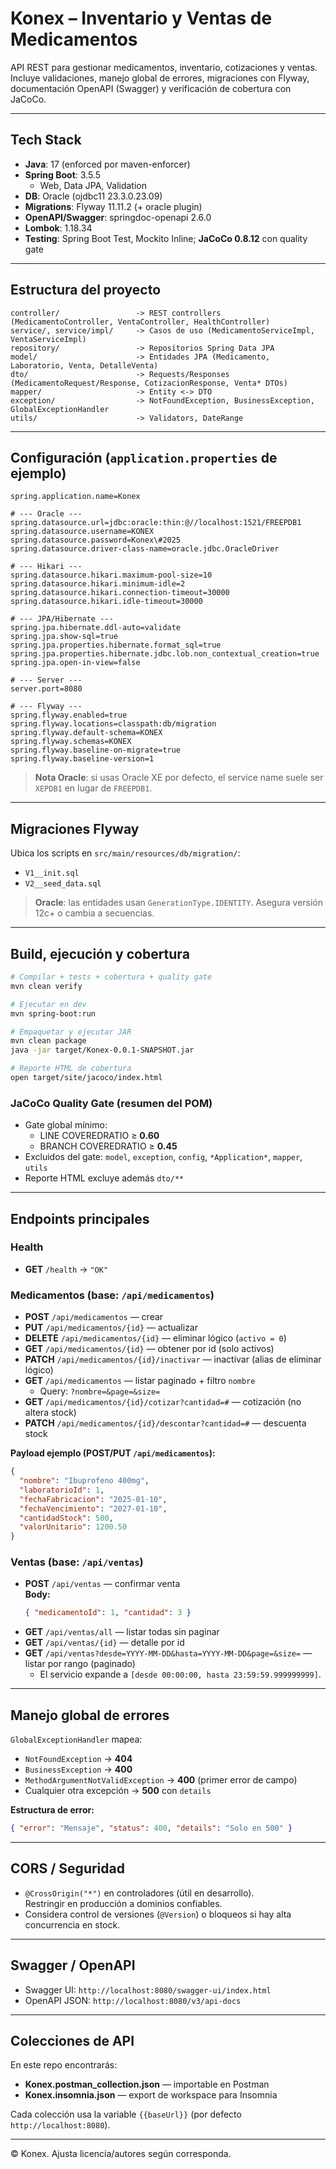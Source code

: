 
# Konex – Inventario y Ventas de Medicamentos

API REST para gestionar medicamentos, inventario, cotizaciones y ventas.  
Incluye validaciones, manejo global de errores, migraciones con Flyway, documentación OpenAPI (Swagger) y verificación de cobertura con JaCoCo.

---

## Tech Stack

- **Java**: 17 (enforced por maven-enforcer)
- **Spring Boot**: 3.5.5
  - Web, Data JPA, Validation
- **DB**: Oracle (ojdbc11 23.3.0.23.09)
- **Migrations**: Flyway 11.11.2 (+ oracle plugin)
- **OpenAPI/Swagger**: springdoc-openapi 2.6.0
- **Lombok**: 1.18.34
- **Testing**: Spring Boot Test, Mockito Inline; **JaCoCo 0.8.12** con quality gate

---

## Estructura del proyecto

```
controller/                 -> REST controllers (MedicamentoController, VentaController, HealthController)
service/, service/impl/     -> Casos de uso (MedicamentoServiceImpl, VentaServiceImpl)
repository/                 -> Repositorios Spring Data JPA
model/                      -> Entidades JPA (Medicamento, Laboratorio, Venta, DetalleVenta)
dto/                        -> Requests/Responses (MedicamentoRequest/Response, CotizacionResponse, Venta* DTOs)
mapper/                     -> Entity <-> DTO
exception/                  -> NotFoundException, BusinessException, GlobalExceptionHandler
utils/                      -> Validators, DateRange
```

---

## Configuración (`application.properties` de ejemplo)

```properties
spring.application.name=Konex

# --- Oracle ---
spring.datasource.url=jdbc:oracle:thin:@//localhost:1521/FREEPDB1
spring.datasource.username=KONEX
spring.datasource.password=Konex\#2025
spring.datasource.driver-class-name=oracle.jdbc.OracleDriver

# --- Hikari ---
spring.datasource.hikari.maximum-pool-size=10
spring.datasource.hikari.minimum-idle=2
spring.datasource.hikari.connection-timeout=30000
spring.datasource.hikari.idle-timeout=30000

# --- JPA/Hibernate ---
spring.jpa.hibernate.ddl-auto=validate
spring.jpa.show-sql=true
spring.jpa.properties.hibernate.format_sql=true
spring.jpa.properties.hibernate.jdbc.lob.non_contextual_creation=true
spring.jpa.open-in-view=false

# --- Server ---
server.port=8080

# --- Flyway ---
spring.flyway.enabled=true
spring.flyway.locations=classpath:db/migration
spring.flyway.default-schema=KONEX
spring.flyway.schemas=KONEX
spring.flyway.baseline-on-migrate=true
spring.flyway.baseline-version=1
```

> **Nota Oracle**: si usas Oracle XE por defecto, el service name suele ser `XEPDB1` en lugar de `FREEPDB1`.

---

## Migraciones Flyway

Ubica los scripts en `src/main/resources/db/migration/`:

- `V1__init.sql`
- `V2__seed_data.sql`

> **Oracle**: las entidades usan `GenerationType.IDENTITY`. Asegura versión 12c+ o cambia a secuencias.

---

## Build, ejecución y cobertura

```bash
# Compilar + tests + cobertura + quality gate
mvn clean verify

# Ejecutar en dev
mvn spring-boot:run

# Empaquetar y ejecutar JAR
mvn clean package
java -jar target/Konex-0.0.1-SNAPSHOT.jar

# Reporte HTML de cobertura
open target/site/jacoco/index.html
```

### JaCoCo Quality Gate (resumen del POM)

- Gate global mínimo:
  - LINE COVEREDRATIO ≥ **0.60**
  - BRANCH COVEREDRATIO ≥ **0.45**
- Excluidos del gate: `model`, `exception`, `config`, `*Application*`, `mapper`, `utils`
- Reporte HTML excluye además `dto/**`

---

## Endpoints principales

### Health
- **GET** `/health` → `"OK"`

### Medicamentos (base: `/api/medicamentos`)
- **POST** `/api/medicamentos` — crear
- **PUT** `/api/medicamentos/{id}` — actualizar
- **DELETE** `/api/medicamentos/{id}` — eliminar lógico (`activo = 0`)
- **GET** `/api/medicamentos/{id}` — obtener por id (solo activos)
- **PATCH** `/api/medicamentos/{id}/inactivar` — inactivar (alias de eliminar lógico)
- **GET** `/api/medicamentos` — listar paginado + filtro `nombre`
  - Query: `?nombre=&page=&size=`
- **GET** `/api/medicamentos/{id}/cotizar?cantidad=#` — cotización (no altera stock)
- **PATCH** `/api/medicamentos/{id}/descontar?cantidad=#` — descuenta stock

**Payload ejemplo (POST/PUT `/api/medicamentos`):**
```json
{
  "nombre": "Ibuprofeno 400mg",
  "laboratorioId": 1,
  "fechaFabricacion": "2025-01-10",
  "fechaVencimiento": "2027-01-10",
  "cantidadStock": 500,
  "valorUnitario": 1200.50
}
```

### Ventas (base: `/api/ventas`)
- **POST** `/api/ventas` — confirmar venta  
  **Body:**
  ```json
  { "medicamentoId": 1, "cantidad": 3 }
  ```
- **GET** `/api/ventas/all` — listar todas sin paginar
- **GET** `/api/ventas/{id}` — detalle por id
- **GET** `/api/ventas?desde=YYYY-MM-DD&hasta=YYYY-MM-DD&page=&size=` — listar por rango (paginado)
  - El servicio expande a `[desde 00:00:00, hasta 23:59:59.999999999]`.

---

## Manejo global de errores

`GlobalExceptionHandler` mapea:
- `NotFoundException` → **404**
- `BusinessException` → **400**
- `MethodArgumentNotValidException` → **400** (primer error de campo)
- Cualquier otra excepción → **500** con `details`

**Estructura de error:**
```json
{ "error": "Mensaje", "status": 400, "details": "Solo en 500" }
```

---

## CORS / Seguridad

- `@CrossOrigin("*")` en controladores (útil en desarrollo).  
  Restringir en producción a dominios confiables.
- Considera control de versiones (`@Version`) o bloqueos si hay alta concurrencia en stock.

---

## Swagger / OpenAPI

- Swagger UI: `http://localhost:8080/swagger-ui/index.html`
- OpenAPI JSON: `http://localhost:8080/v3/api-docs`

---

## Colecciones de API

En este repo encontrarás:
- **Konex.postman_collection.json** — importable en Postman
- **Konex.insomnia.json** — export de workspace para Insomnia

Cada colección usa la variable `{{baseUrl}}` (por defecto `http://localhost:8080`).

---

© Konex. Ajusta licencia/autores según corresponda.

